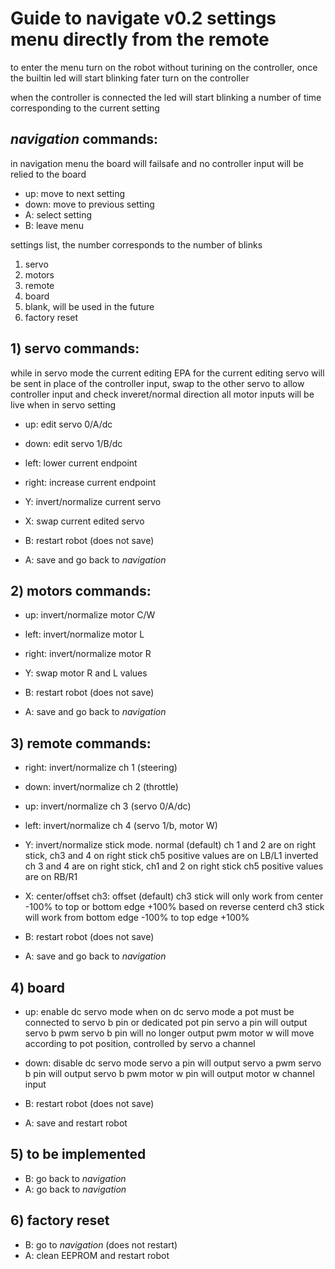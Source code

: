 # Guide to navigate v0.2 settings menu directly from the remote

to enter the menu turn on the robot without turining on the controller, once the builtin led will start blinking fater turn on the controller 

when the controller is connected the led will start blinking a number of time corresponding to the current setting

## *navigation* commands: 
in navigation menu the board will failsafe and no controller input will be relied to the board
- up: move to next setting
- down: move to previous setting
- A: select setting
- B: leave menu

settings list, the number corresponds to the number of blinks
1) servo
2) motors
3) remote
4) board
5) blank, will be used in the future
6) factory reset

## 1) servo commands: 
while in servo mode the current editing EPA for the current editing servo will be sent in place of the controller input, swap to the other servo to allow controller input and check inveret/normal direction 
all motor inputs will be live when in servo setting

- up: edit servo 0/A/dc
- down: edit servo 1/B/dc
- left: lower current endpoint
- right: increase current endpoint
- Y: invert/normalize current servo
- X: swap current edited servo

- B: restart robot (does not save)
- A: save and go back to *navigation*

## 2) motors commands:
- up: invert/normalize motor C/W
- left: invert/normalize motor L
- right: invert/normalize motor R
- Y: swap motor R and L values

- B: restart robot (does not save)
- A: save and go back to *navigation*

## 3) remote commands:

- right: invert/normalize ch 1 (steering)
- down: invert/normalize ch 2 (throttle)
- up: invert/normalize ch 3 (servo 0/A/dc)
- left: invert/normalize ch 4 (servo 1/b, motor W)
- Y: invert/normalize stick mode.
    normal (default) ch 1 and 2 are on right stick, ch3 and 4 on right stick
        ch5 positive values are on LB/L1
    inverted ch 3 and 4 are on right stick, ch1 and 2 on right stick
        ch5 positive values are on RB/R1
- X: center/offset ch3:
    offset (default) ch3 stick will only work from center -100% to top or bottom edge +100% based on reverse
    centerd ch3 stick will work from bottom edge -100% to top edge +100%

- B: restart robot (does not save)
- A: save and go back to *navigation*

## 4) board
- up: enable dc servo mode
    when on dc servo mode a pot must be connected to servo b pin or dedicated pot pin
    servo a pin will output servo b pwm
    servo b pin will no longer output pwm
    motor w will move according to pot position, controlled by servo a channel
    
- down: disable dc servo mode
    servo a pin will output servo a pwm
    servo b pin will output servo b pwm
    motor w pin will output motor w channel input

- B: restart robot (does not save)
- A: save and restart robot

## 5) to be implemented

- B: go back to *navigation*
- A: go back to *navigation*

## 6) factory reset

- B: go to *navigation* (does not restart)
- A: clean EEPROM and restart robot